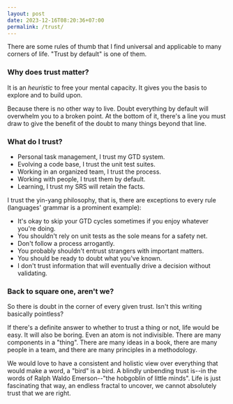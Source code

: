 ```yaml
---
layout: post
date: 2023-12-16T08:20:36+07:00
permalink: /trust/
---
```


There are some rules of thumb that I find universal and applicable to many corners of life. "Trust by default" is one of them.

### Why does trust matter?

It is an _heuristic_ to free your mental capacity. It gives you the basis to explore and to build upon.

Because there is no other way to live. Doubt everything by default will overwhelm you to a broken point. At the bottom of it, there's a line you must draw to give the benefit of the doubt to many things beyond that line.

### What do I trust?

- Personal task management, I trust my GTD system.
- Evolving a code base, I trust the unit test suites.
- Working in an organized team, I trust the process.
- Working with people, I trust them by default.
- Learning, I trust my SRS will retain the facts.

I trust the yin-yang philosophy, that is, there are exceptions to every rule (languages' grammar is a prominent example):

- It's okay to skip your GTD cycles sometimes if you enjoy whatever you're doing.
- You shouldn't rely on unit tests as the sole means for a safety net.
- Don't follow a process arrogantly.
- You probably shouldn't entrust strangers with important matters.
- You should be ready to doubt what you've known.
- I don't trust information that will eventually drive a decision without validating.

### Back to square one, aren't we?

So there is doubt in the corner of every given trust. Isn't this writing basically pointless?

If there's a definite answer to whether to trust a thing or not, life would be easy. It will also be boring. Even an atom is not indivisible. There are many components in a "thing". There are many ideas in a book, there are many people in a team, and there are many principles in a methodology.

We would love to have a consistent and holistic view over everything that would make a word, a "bird" is a bird. A blindly unbending trust is--in the words of Ralph Waldo Emerson--"the hobgoblin of little minds". Life is just fascinating that way, an endless fractal to uncover, we cannot absolutely trust that we are right.